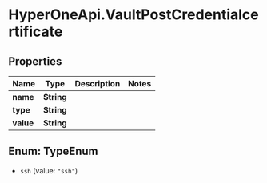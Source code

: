 # HyperOneApi.VaultPostCredentialcertificate

## Properties

Name | Type | Description | Notes
------------ | ------------- | ------------- | -------------
**name** | **String** |  | 
**type** | **String** |  | 
**value** | **String** |  | 



## Enum: TypeEnum


* `ssh` (value: `"ssh"`)




